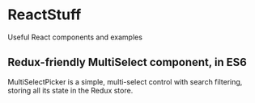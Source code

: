 # ReactStuff
Useful React components and examples

## Redux-friendly MultiSelect component, in ES6

MultiSelectPicker is a simple, multi-select control with search filtering, storing all its state in the Redux store.
